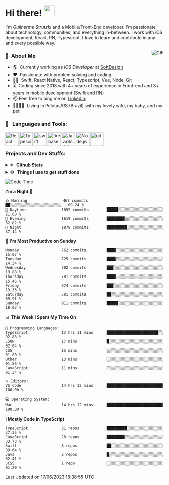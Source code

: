 # Hi there! <img src="https://github.com/TheDudeThatCode/TheDudeThatCode/blob/master/Assets/Hi.gif" width="34px" height="34px">

I'm _Guilherme Strutzki_ and a Mobile/Front-End developer. I'm passionate about technology, communities, and everything in-between. I work with iOS development, React, RN, Typescript. I love to learn and contribute in any and every possible way. 

<img align="right" alt="GIF" src="https://spotify-github-profile.vercel.app/api/view?uid=22gkdonhf4okms5x5dsdjx7sy&cover_image=true&theme=default&bar_color=09ff00&bar_color_cover=false"/>

### :space_invader: &nbsp;About Me
- :earth_americas:&nbsp; Currently working as _iOS Developer_ at [SoftDesign](https://softdesign.com.br/)
- :heart: &nbsp;Passionate with problem solving and coding
- :technologist: &nbsp;Swift, React Native, React, Typescript, Vue, Node, Git
- :hourglass_flowing_sand: &nbsp;Coding since 2018 with 4+ years of experience in Front-end and 3+ years in mobile development (Swift and RN)
- 📫  Feel free to ping me on [LinkedIn](https://www.linkedin.com/in/guilherme-strutzki/)
- :family_man_woman_girl_girl: &nbsp;Living in Pelotas/RS (Brazil) with my lovely wife, my baby, and my pet

### 🔨 &nbsp; Languages and Tools:
<a href="https://reactjs.org/" target="_blank"> <img align="left" alt="React" height ="42px" src="https://raw.githubusercontent.com/rahul-jha98/github_readme_icons/main/language_and_tools/square/react/react.svg"></a>
<a href="https://www.typescriptlang.org/" target="_blank"><img align="left" alt="Typescirpt" height ="42px" src="https://raw.githubusercontent.com/rahul-jha98/github_readme_icons/main/language_and_tools/square/typescript/typescript.svg"></a>
<a href="https://developer.apple.com/swift/" target="_blank"> <img align="left" src="https://raw.githubusercontent.com/rahul-jha98/github_readme_icons/main/language_and_tools/square/swift/swift.svg" alt="swift" height="42px"/> </a> 
<a href="https://firebase.google.com/" target="_blank"> <img align="left" src="https://raw.githubusercontent.com/rahul-jha98/github_readme_icons/main/language_and_tools/square/firebase/firebase.svg" alt="firebase" height ="42px"/> </a>
<a href="https://developer.mozilla.org/en-US/docs/Web/JavaScript" target="_blank"> <img align="left" alt="JavaScript" height ="42px"  src="https://raw.githubusercontent.com/rahul-jha98/github_readme_icons/main/language_and_tools/square/javascript/javascript.svg"> </a>
<a href="https://nodejs.org" target="_blank"><img align="left" alt="Node.js" height ="42px" src="https://raw.githubusercontent.com/rahul-jha98/github_readme_icons/main/language_and_tools/square/node/node.svg"></a>
<a href="https://git-scm.com/" target="_blank"> <img src="https://raw.githubusercontent.com/rahul-jha98/github_readme_icons/main/language_and_tools/square/git-scm/git-scm.svg" align="left" alt="git" height='42px'/> </a> </br></br>


### Projects and Dev Stuffs:

<details>	
  <summary><b>⭐ &nbsp; Github Stats</b></summary>
  <br />
  <img src="https://github-readme-stats.vercel.app/api?username=guistrutzki&show_icons=true&theme=tokyonight"/>
</details>
 
<details>	
  <br />
  <summary><b>⚙️ &nbsp; Things I use to get stuff done</b></summary>
  	<ul>
  	    <li><b>OS:</b> macOS Big Sur 11.2</li>
	    <li><b>Laptop: </b> MacBook Pro (i7, Mid 2014)</li>
  	    <li><b>Browser: </b> Chrome</li>
	    <li><b>Terminal: </b> ZSH: Oh My Zsh</li>
	    <li><b>Code Editor:</b> VScode, XCode and Android Studio</li>
	    <li><b>To Stay Updated:</b> Twitter, Youtube and Instagram.</li>
	</ul>	
</details>

<!--START_SECTION:waka-->
![Code Time](http://img.shields.io/badge/Code%20Time-1%2C342%20hrs%2038%20mins-blue)

**I'm a Night 🦉** 

```text
🌞 Morning                467 commits         ██░░░░░░░░░░░░░░░░░░░░░░░   09.24 % 
🌆 Daytime                1092 commits        █████░░░░░░░░░░░░░░░░░░░░   21.60 % 
🌃 Evening                1619 commits        ████████░░░░░░░░░░░░░░░░░   32.02 % 
🌙 Night                  1878 commits        █████████░░░░░░░░░░░░░░░░   37.14 % 
```
📅 **I'm Most Productive on Sunday** 

```text
Monday                   762 commits         ████░░░░░░░░░░░░░░░░░░░░░   15.07 % 
Tuesday                  725 commits         ████░░░░░░░░░░░░░░░░░░░░░   14.34 % 
Wednesday                702 commits         ███░░░░░░░░░░░░░░░░░░░░░░   13.88 % 
Thursday                 781 commits         ████░░░░░░░░░░░░░░░░░░░░░   15.45 % 
Friday                   674 commits         ███░░░░░░░░░░░░░░░░░░░░░░   13.33 % 
Saturday                 501 commits         ██░░░░░░░░░░░░░░░░░░░░░░░   09.91 % 
Sunday                   911 commits         █████░░░░░░░░░░░░░░░░░░░░   18.02 % 
```


📊 **This Week I Spent My Time On** 

```text
💬 Programming Languages: 
TypeScript               13 hrs 11 mins      ███████████████████████░░   92.88 % 
JSON                     17 mins             █░░░░░░░░░░░░░░░░░░░░░░░░   02.04 % 
CSS                      15 mins             ░░░░░░░░░░░░░░░░░░░░░░░░░   01.80 % 
Other                    13 mins             ░░░░░░░░░░░░░░░░░░░░░░░░░   01.56 % 
JavaScript               11 mins             ░░░░░░░░░░░░░░░░░░░░░░░░░   01.34 % 

🔥 Editors: 
VS Code                  14 hrs 12 mins      █████████████████████████   100.00 % 

💻 Operating System: 
Mac                      14 hrs 12 mins      █████████████████████████   100.00 % 
```

**I Mostly Code in TypeScript** 

```text
TypeScript               31 repos            █████████░░░░░░░░░░░░░░░░   37.35 % 
JavaScript               28 repos            ████████░░░░░░░░░░░░░░░░░   33.73 % 
Swift                    8 repos             ██░░░░░░░░░░░░░░░░░░░░░░░   09.64 % 
Java                     2 repos             █░░░░░░░░░░░░░░░░░░░░░░░░   02.41 % 
SCSS                     1 repo              ░░░░░░░░░░░░░░░░░░░░░░░░░   01.20 % 
```




 Last Updated on 17/06/2023 18:38:55 UTC
<!--END_SECTION:waka-->
